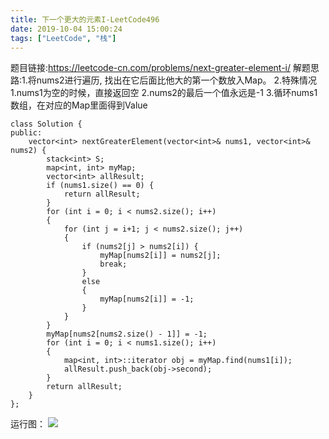 ```yaml
---
title: 下一个更大的元素I-LeetCode496
date: 2019-10-04 15:00:24
tags: ["LeetCode", "栈"]
---
```

题目链接:https://leetcode-cn.com/problems/next-greater-element-i/
解题思路:1.将nums2进行遍历, 找出在它后面比他大的第一个数放入Map。
        2.特殊情况
          1.nums1为空的时候，直接返回空
          2.nums2的最后一个值永远是-1
        3.循环nums1数组，在对应的Map里面得到Value
<!--more-->
```
class Solution {
public:
    vector<int> nextGreaterElement(vector<int>& nums1, vector<int>& nums2) {
		stack<int> S;
		map<int, int> myMap;
		vector<int> allResult;
		if (nums1.size() == 0) {
			return allResult;
		}
		for (int i = 0; i < nums2.size(); i++)
		{
			for (int j = i+1; j < nums2.size(); j++)
			{
				if (nums2[j] > nums2[i]) {
					myMap[nums2[i]] = nums2[j];
					break;
				}
				else
				{
					myMap[nums2[i]] = -1;
				}
			}
		}
		myMap[nums2[nums2.size() - 1]] = -1;
		for (int i = 0; i < nums1.size(); i++)
		{
			map<int, int>::iterator obj = myMap.find(nums1[i]);
			allResult.push_back(obj->second);
		}
		return allResult;
	}
};
```
运行图：
![](run.png)